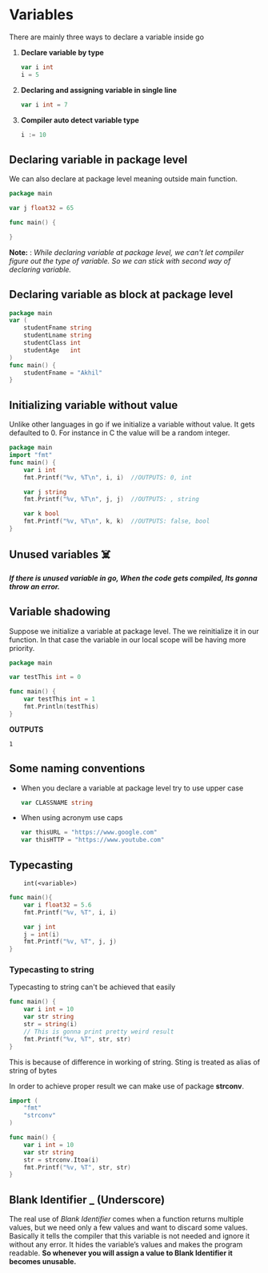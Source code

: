 # Variables

There are mainly three ways to declare a variable inside go

1. **Declare variable by type**

    ```go
    var i int
    i = 5
    ```

2. **Declaring and assigning variable in single line**

    ```go
    var i int = 7
    ```

3. **Compiler auto detect variable type**

    ```go
    i := 10
    ```

## Declaring variable in package level

We can also declare at package level meaning outside main function.

```go
package main

var j float32 = 65

func main() {

}
```
**Note:** 
: *While declaring variable at package level, we can't let compiler figure out the type of variable. So we can stick with second way of declaring variable.*


## Declaring variable as block at package level

```go
package main
var (
    studentFname string
    studentLname string
    studentClass int
    studentAge   int
)
func main() {
    studentFname = "Akhil"
}
```

## Initializing variable without value

Unlike other languages in go if we initialize a variable without value. It gets defaulted to 0. For instance in C the value will be a random integer.

```go
package main
import "fmt"
func main() {
    var i int
    fmt.Printf("%v, %T\n", i, i)  //OUTPUTS: 0, int

    var j string
    fmt.Printf("%v, %T\n", j, j)  //OUTPUTS: , string

    var k bool
    fmt.Printf("%v, %T\n", k, k)  //OUTPUTS: false, bool
}
```

## Unused variables :skull_and_crossbones:
***If there is unused variable in go, When the code gets compiled, Its gonna throw an error.***

## Variable shadowing

Suppose we initialize a variable at package level. The we reinitialize it in our function. In that case the variable in our local scope will be having more priority.

```go
package main

var testThis int = 0

func main() {
    var testThis int = 1
    fmt.Println(testThis)
}

```

**OUTPUTS**
```
1
```

## Some naming conventions

* When you declare a variable at package level try to use upper case

    ```go
    var CLASSNAME string
    ```

* When using acronym use caps

    ```go
    var thisURL = "https://www.google.com"
    var thisHTTP = "https://www.youtube.com"
    ```

## Typecasting

```
    int(<variable>)
```

```go
func main(){
    var i float32 = 5.6
    fmt.Printf("%v, %T", i, i)

    var j int
    j = int(i)
    fmt.Printf("%v, %T", j, j)
}
```

### Typecasting to string

Typecasting to string can't be achieved that easily

```go
func main() {
    var i int = 10
    var str string
    str = string(i)
    // This is gonna print pretty weird result
    fmt.Printf("%v, %T", str, str)
}

```

This is because of difference in working of string. Sting is treated as alias of string of bytes

In order to achieve proper result we can make use of package __strconv__.

```go
import (
    "fmt"
    "strconv"
)

func main() {
    var i int = 10
    var str string
    str = strconv.Itoa(i)
    fmt.Printf("%v, %T", str, str)
}

```

## Blank Identifier  _ (Underscore)

The real use of *Blank Identifier* comes when a function returns multiple values, but we need only a few values and want to discard some values. Basically it tells the compiler that this variable is not needed and ignore it without any error. It hides the variable’s values and makes the program readable. **So whenever you will assign a value to Blank Identifier it becomes unusable.**
